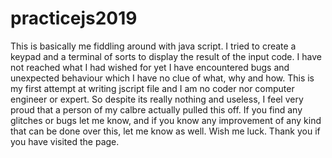 # practicejs2019
This is basically me fiddling around with java script.
I tried to create a keypad and a terminal of sorts to display the result of the input code.
I have not reached what I had wished for yet I have encountered bugs and unexpected behaviour which I have no clue of what, why and how.
This is my first attempt at writing jscript file and I am no coder nor computer engineer or expert.
So despite its really nothing and useless, I feel very proud that a person of my calbre actually pulled this off.
If you find any glitches or bugs let me know, and if you know any improvement of any kind that can be done over this, let me know as well.
Wish me luck.
Thank you if you have visited the page. 
